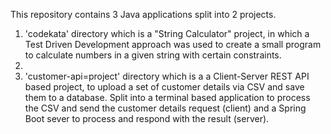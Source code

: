 This repository contains 3 Java applications split into 2 projects.

1. 'codekata' directory which is a "String Calculator" project, in which a Test Driven Development approach was used to create a small program to calculate numbers in a given string with certain constraints.
2.
3. 'customer-api=project' directory which is a a Client-Server REST API based project, to upload a set of customer details via CSV and save them to a database. Split into a terminal based application to process the CSV and send the customer details request (client) and a Spring Boot sever to process and respond with the result (server).
